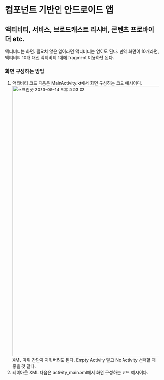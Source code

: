 # 컴포넌트 기반인 안드로이드 앱
## 액티비티, 서비스, 브로드캐스트 리시버, 콘텐츠 프로바이더 etc.

액티비티는 화면. 필요치 않은 앱이라면 액티비티는 없어도 된다.
만약 화면이 10개라면, 액티비티 10개 대신 액티비티 1개에 </U>fragment 이용하면 된다.

### 화면 구성하는 방법
1. 액티비티 코드
   다음은 MainActivity.kt에서 화면 구성하는 코드 예시이다.
   <img width="884" alt="스크린샷 2023-09-14 오후 5 53 02" src="https://github.com/youkm1/Kotlin_ANS.Study/assets/77780624/5884a20a-7426-4c16-aef2-c9b5961665cf">
    XML 따위 간단히 지워버려도 된다. 
    Empty Activity 말고 No Activity 선택할 때 좋을 것 같다.
    </br>
3. 레이아웃 XML
   다음은 activity_main.xml에서 화면 구성하는 코드 예시이다.
